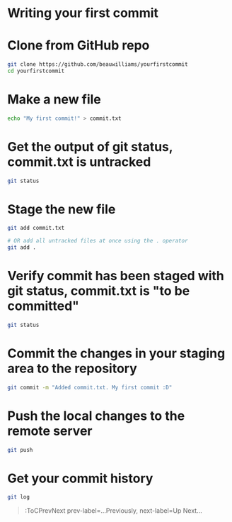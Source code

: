 # Writing your first commit

# Clone from GitHub repo
``` bash
git clone https://github.com/beauwilliams/yourfirstcommit
cd yourfirstcommit
```

# Make a new file
``` bash
echo "My first commit!" > commit.txt
```
# Get the output of git status, commit.txt is untracked
``` bash
git status
```
# Stage the new file
``` bash
git add commit.txt

# OR add all untracked files at once using the . operator
git add .
```

# Verify commit has been staged with git status, commit.txt is "to be committed"
``` bash
git status
```
# Commit the changes in your staging area to the repository
``` bash
git commit -m "Added commit.txt. My first commit :D"
```
# Push the local changes to the remote server
``` bash
git push
```

# Get your commit history
``` bash
git log
```

> :ToCPrevNext prev-label=...Previously, next-label=Up Next...
